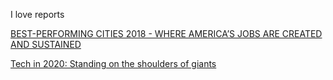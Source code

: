 I love reports

[BEST-PERFORMING CITIES 2018 - WHERE AMERICA’S JOBS ARE CREATED AND SUSTAINED](http://www.best-cities.org/2018/best-performing-cities-report-2018.pdf)

[Tech in 2020: Standing on the shoulders of giants](https://www.ben-evans.com/presentations)

